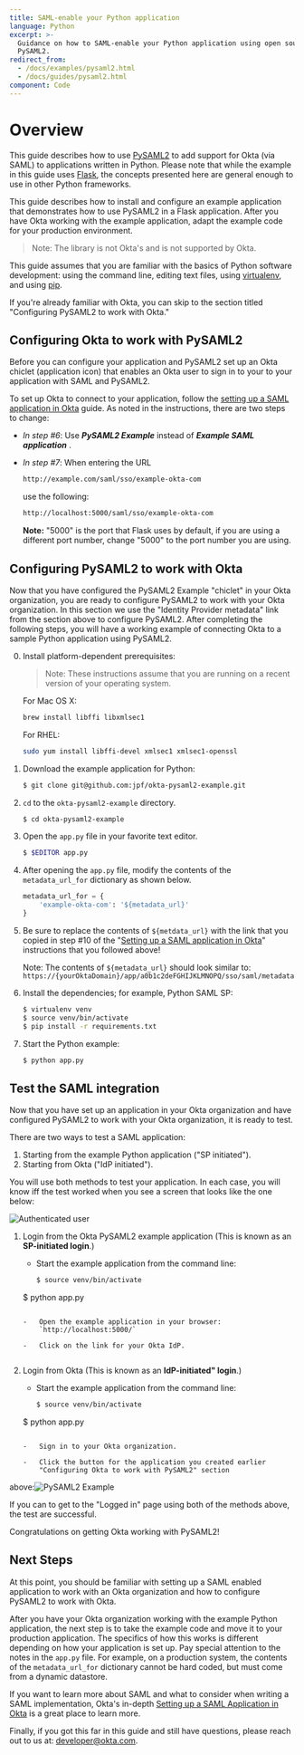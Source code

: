 ```yaml
---
title: SAML-enable your Python application
language: Python
excerpt: >-
  Guidance on how to SAML-enable your Python application using open source
  PySAML2.
redirect_from:
  - /docs/examples/pysaml2.html
  - /docs/guides/pysaml2.html
component: Code
---
```


# Overview

This guide describes how to use [PySAML2](https://github.com/rohe/pysaml2) to add support
for Okta (via SAML) to applications written in Python. Please note that while the example in this guide uses
[Flask](http://flask.pocoo.org/), the concepts presented here are general enough to use in other Python frameworks.

This guide describes how to install and configure an example
application that demonstrates how to use PySAML2 in a Flask application.
After you have Okta working with the example application,
adapt the example code for your production environment.

>Note: The library is not Okta's and is not supported by Okta.

This guide assumes that you are familiar with the basics of Python
software development: using the command line, editing text files,
using [virtualenv](https://virtualenv.pypa.io/en/latest/), and using
[pip](https://en.wikipedia.org/wiki/Pip_%28package_manager%29).

If you're already familiar with Okta, you can skip to the
section titled "Configuring PySAML2 to work with Okta."


## Configuring Okta to work with PySAML2

Before you can configure your application and PySAML2 set up an
Okta chiclet (application icon) that enables an Okta user to sign in to your to your application with SAML and PySAML2.

To set up Okta to connect to your application, follow the
[setting up a SAML application in Okta](/docs/guides/setting_up_a_saml_application_in_okta)
guide. As noted in the instructions, there are two steps to change:

* *In step \#6*: Use ***PySAML2 Example*** instead of ***Example SAML application*** .
* *In step \#7*: When entering the URL

  ```bash
  http://example.com/saml/sso/example-okta-com
  ```

  use the following:

  ```bash
  http://localhost:5000/saml/sso/example-okta-com
  ```

  **Note:** "5000" is the port that Flask uses by default, if you are using a different port number, change "5000" to the port number you are using.


## Configuring PySAML2 to work with Okta

Now that you have configured the PySAML2 Example "chiclet" in your Okta organization, you
are ready to configure PySAML2 to work with your Okta organization. In this
section we use the "Identity Provider metadata" link from the
section above to configure PySAML2. After completing
the following steps, you will have a working example of connecting Okta to a sample Python application using PySAML2.

0.  Install platform-dependent prerequisites:

    > Note: These instructions assume that you are running on a recent version of your operating system.

    For Mac OS X:

    ```bash
    brew install libffi libxmlsec1
    ```

    For RHEL:

    ```bash
    sudo yum install libffi-devel xmlsec1 xmlsec1-openssl
    ```

1.  Download the example application for Python:

    ```bash
    $ git clone git@github.com:jpf/okta-pysaml2-example.git
    ```

2.  `cd` to the `okta-pysaml2-example` directory.

    ```bash
    $ cd okta-pysaml2-example
    ```

3.  Open the `app.py` file in your favorite text editor.

    ```bash
    $ $EDITOR app.py
    ```

4.  After opening the `app.py` file, modify the contents of the `metadata_url_for` dictionary as shown below.

    ``` python
    metadata_url_for = {
        'example-okta-com': '${metadata_url}'
    }
    ```

5.  Be sure to replace the contents of `${metdata_url}` with the link
    that you copied in step \#10 of the
    "[Setting up a SAML application in Okta](/docs/guides/setting_up_a_saml_application_in_okta)"
    instructions that you followed above!

    Note: The contents of `${metadata_url}` should look similar to: `https://{yourOktaDomain}/app/a0b1c2deFGHIJKLMNOPQ/sso/saml/metadata`

6.  Install the dependencies; for example, Python SAML SP:

    ```bash
    $ virtualenv venv
    $ source venv/bin/activate
    $ pip install -r requirements.txt
    ```

7.  Start the Python example:

    ```bash
    $ python app.py
    ```

## Test the SAML integration

Now that you have set up an application in your Okta organization and have
configured PySAML2 to work with your Okta organization, it is ready to test.

There are two ways to test a SAML application:

1. Starting from the example Python application ("SP initiated").
2. Starting from Okta ("IdP initiated").

You will use both methods to test your application. In each case, you will know iff the
test worked when you see a screen that looks like the one below:

![Authenticated user](/img/pysaml2-authenticated-user.png "Authenticated user")


1.  Login from the Okta PySAML2 example application (This is
    known as an **SP-initiated login**.)

    -   Start the example application from the command line:

    	```bash
    	$ source venv/bin/activate
	$ python app.py
	```

    -   Open the example application in your browser:
        `http://localhost:5000/`

    -   Click on the link for your Okta IdP.


2.  Login from Okta (This is known as an **IdP-initiated" login**.)

    -   Start the example application from the command line:

    	```bash
    	$ source venv/bin/activate
	$ python app.py
	```

    -   Sign in to your Okta organization.

    -   Click the button for the application you created earlier
        "Configuring Okta to work with PySAML2" section
above:![PySAML2 Example](/img/pysaml2-example-okta-chiclet.png "PySAML2 Example")

If you can to get to the "Logged in" page using both of the
methods above, the test are successful.

Congratulations on getting Okta working with PySAML2!

## Next Steps

At this point, you should be familiar with setting up a SAML enabled application
to work with an Okta organization and how to configure PySAML2 to work with Okta.

After you have your Okta organization working with the example Python
application, the next step is to take the example code and move
it to your production application. The specifics of how this works is
different depending on how your application is set
up. Pay special attention to the notes in the `app.py` file. For
example, on a production system, the contents of the
`metadata_url_for` dictionary cannot be hard coded, but must come
from a dynamic datastore.

If you want to learn more about SAML and what to consider when writing a SAML implementation, Okta's
in-depth [Setting up a SAML Application in Okta](/standards/SAML/setting_up_a_saml_application_in_okta)
is a great place to learn more.

Finally, if you got this far in this guide and still have questions,
please reach out to us at: developer@okta.com.
